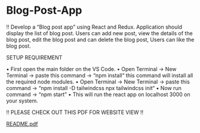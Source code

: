 # Blog-Post-App

!! Develop a “Blog post app” using React and Redux. Application should
  display the list of blog post. Users can add new post, view the details of
  the blog post, edit the blog post and can delete the blog post, Users can
  like the blog post.
  
  SETUP REQUIREMENT
  
• First open the main folder on the VS Code.
• Open Terminal -> New Terminal -> paste this command ->
“npm install“ this command will install all the required node modules.
• Open Terminal -> New Terminal -> paste this command ->
“npm install -D tailwindcss
npx tailwindcss init“
• Now run command -> “npm start”
• This will run the react app on localhost 3000 on your system.

!! PLEASE CHECK OUT THIS PDF FOR WEBSITE VIEW !!

[README.pdf](https://github.com/anjalisachan53/Blog-Post-App/files/13018748/README.pdf)
